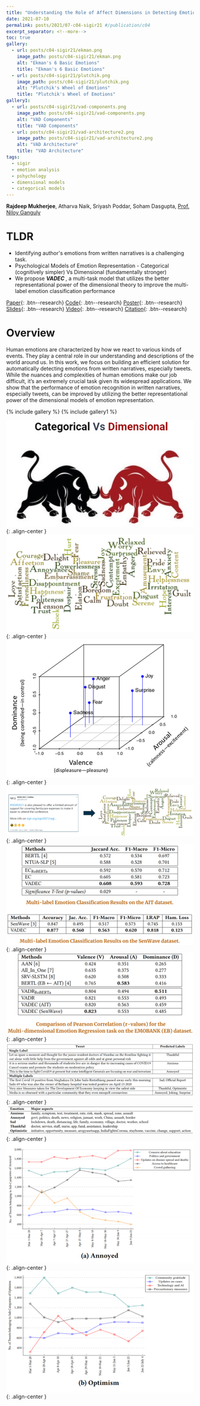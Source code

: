 ```yaml
---
title: "Understanding the Role of Affect Dimensions in Detecting Emotions from Tweets: A Multi-task Approach"
date: 2021-07-10
permalink: posts/2021/07-c04-sigir21 #/publication/c04 
excerpt_separator: <!--more-->
toc: true
gallery:
  - url: posts/c04-sigir21/ekman.png
    image_path: posts/c04-sigir21/ekman.png
    alt: "Ekman's 6 Basic Emotions"
    title: "Ekman's 6 Basic Emotions"
  - url: posts/c04-sigir21/plutchik.png
    image_path: posts/c04-sigir21/plutchik.png
    alt: "Plutchik's Wheel of Emotions"
    title: "Plutchik's Wheel of Emotions"
gallery1:
  - url: posts/c04-sigir21/vad-components.png
    image_path: posts/c04-sigir21/vad-components.png
    alt: "VAD Components"
    title: "VAD Components"
  - url: posts/c04-sigir21/vad-architecture2.png
    image_path: posts/c04-sigir21/vad-architecture2.png
    alt: "VAD Architecture"
    title: "VAD Architecture"
tags:
  - sigir
  - emotion analysis
  - pshychology
  - dimensional models
  - categorical models
---
```


<!--more-->
<b>Rajdeep Mukherjee</b>, Atharva Naik, Sriyash Poddar, Soham Dasgupta, <a href="http://www.facweb.iitkgp.ac.in/~niloy/">Prof. Niloy Ganguly</a>

# TLDR

<ul>
  <li> Identifying author's emotions from written narratives is a challenging task. </li>
  <li> Psychological Models of Emotion Representation - Categorical (cognitively simpler) Vs Dimensional (fundamentally stronger)</li>
  <li> We propose <b> <i> VADEC </i> </b>, a multi-task model that utilizes the better representational power of the dimensional theory to improve the multi-label emotion classification performance </li>
</ul>

[Paper](/files/pdf/research/c04.pdf){: .btn--research} [Code](https://github.com/atharva-naik/VADEC/){: .btn--research} [Poster](/files/pdf/research/VADEC_SIGIR2021_Poster.pdf){: .btn--research} [Slides](https://docs.google.com/presentation/d/e/2PACX-1vQpnzCkBpsfsG5ah-KKegGFc90IwTHZiLkzB76kUXlrmrz7m-6JnWl3-uTfoFs-LsNVbmPE2JqAXdHT/pub?start=false&loop=false&delayms=3000){: .btn--research} [Video](https://files.atypon.com/acm/a419079f7fed8d5a4e1e8cf5553b7139){: .btn--research} [Citation](https://dl.acm.org/doi/10.1145/3404835.3463080){: .btn--research}

# Overview

Human emotions are characterized by how we react to various kinds of events. They play a central role in our understanding and descriptions of the world around us. In this work, we focus on building an efficient solution for automatically detecting emotions from written narratives, especially tweets. While the nuances and complexities of human emotions make our job difficult, it’s an extremely crucial task given its widespread applications. We show that the performance of emotion recognition in
written narratives, especially tweets, can be improved by
utilizing the better representational power of the dimensional models of emotion representation.


{% include gallery %}
{% include gallery1 %}

![](/images/posts/c04-sigir21/catDim.png){: .align-center }
![](/images/posts/c04-sigir21/emotions.png){: .align-center }
![](/images/posts/c04-sigir21/vad.png){: .align-center }
![](/images/posts/c04-sigir21/task.png){: .align-center }
![](/images/posts/c04-sigir21/EC_results.png){: .align-center }
![](/images/posts/c04-sigir21/VAD_results.png){: .align-center }
![](/images/posts/c04-sigir21/qualitative.png){: .align-center }
![](/images/posts/c04-sigir21/covid-subclasses.png){: .align-center }
![](/images/posts/c04-sigir21/annoyed.png){: .align-center }
![](/images/posts/c04-sigir21/optimism.png){: .align-center }
